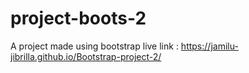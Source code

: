 # project-boots-2

A project made using bootstrap
live link : https://jamilu-jibrilla.github.io/Bootstrap-project-2/

